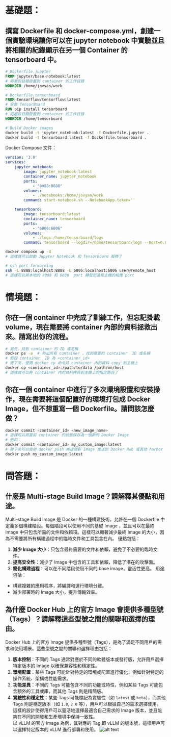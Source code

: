 # 基礎題：
## 撰寫 Dockerfile 和 docker-compose.yml，創建一個實驗環境讓你可以在 jupyter notebook 中實驗並且將相關的紀錄顯示在另一個 Container 的 tensorboard 中。
```dockerfile
# Dockerfile.jupyter
FROM jupyter/base-notebook:latest
# 將當前目錄掛載到 container 的工作目錄
WORKDIR /home/jovyan/work
```

```dockerfile
# Dockerfile.tensorboard
FROM tensorflow/tensorflow:latest
# 安裝 TensorBoard
RUN pip install tensorboard
# 將當前目錄掛載到 container 的工作目錄
WORKDIR /home/tensorboard
```

``` bash
# Build Docker images
docker build -t jupyter_notebook:latest -f Dockerfile.jupyter .
docker build -t tensorboard:latest -f Dockerfile.tensorboard .
```

Docker Compose 文件：
```yaml
version: '3.8'
services:
    jupyter_notebook:
        image: jupyter_notebook:latest
        container_name: jupyter_notebook
        ports:
            - "8888:8888"
        volumes:
            - ./notebooks:/home/jovyan/work
        command: start-notebook.sh --NotebookApp.token=''

    tensorboard:
        image: tensorboard:latest
        container_name: tensorboard
        ports:
            - "6006:6006"
        volumes:
            - ./logs:/home/tensorboard/logs
        command: tensorboard --logdir=/home/tensorboard/logs --host=0.0.0.0
```

```bash
docker compose up -d
# 這樣就可以啟動 Jupyter Notebook 和 TensorBoard 服務了
```
``` bash
# ssh port forwarding
ssh -L 8888:localhost:8888 -L 6006:localhost:6006 user@remote_host
# 這樣可以將本地的 8888 和 6006  port 轉發到遠程主機的相應 port 
```

# 情境題：
## 你在一個 container 中完成了訓練工作，但忘記掛載 volume，現在需要將 container 內部的資料拯救出來。請寫出你的流程。
```bash
# 首先，找到 container 的 ID 或名稱
docker ps -a  # 列出所有 container ，找到需要的 container  ID 或名稱
# 假設 container  ID 為 <container_id>
# 接下來，使用 docker cp 命令將 container 內的資料 copy 到主機上
docker cp <container_id>:/path/to/data /path/on/host
# 這樣就可以將 container 內的資料拷貝到主機上的指定路徑了
```

## 你在一個 container 中進行了多次環境設置和安裝操作，現在需要將這個配置好的環境打包成 Docker Image，但不想重寫一個 Dockerfile。請問該怎麼做？
```bash
docker commit <container_id> <new_image_name>
# 這樣可以將當前 container 的狀態保存為一個新的 Docker Image
# 例如：
docker commit <container_id> my_custom_image:latest
# 接下來可以使用 docker push 將這個新 Image 推送到 Docker Hub 或其他 harbor
docker push my_custom_image:latest
```


# 問答題：
## 什麼是 Multi-stage Build Image？請解釋其優點和用途。
Multi-stage Build Image 是 Docker 的一種構建技術，允許在一個 Dockerfile 中定義多個構建階段。每個階段可以使用不同的基礎 Image ，並且可以在最終 Image 中只包含所需的文件和依賴項。這樣可以顯著減少最終 Image 的大小，因為不需要將所有構建過程中的臨時文件和工具包含在內。
優點包括：
1. **減少 Image 大小**：只包含最終需要的文件和依賴，避免了不必要的臨時文件。
2. **提高安全性**：減少了 Image 中包含的工具和依賴，降低了潛在的攻擊面。
3. **簡化構建過程**：可以在不同階段使用不同的 base image，靈活性更高。
用途包括：
- 構建複雜的應用程序，將編譯和運行環境分離。
- 減少部署時的 Image 大小，提升傳輸效率。

## 為什麼 Docker Hub 上的官方 Image 會提供多種型號（Tags）？請解釋這些型號之間的關聯和選擇的理由。
Docker Hub 上的官方 Image 提供多種型號（Tags），是為了滿足不同用戶的需求和使用場景。這些型號之間的關聯和選擇理由包括：
1. **版本控制**：不同的 Tags 通常對應於不同的軟體版本或發行版，允許用戶選擇特定版本的 Image 以確保兼容性和穩定性。
2. **環境配置**：某些 Tags 可能針對特定的環境或配置進行優化，例如針對特定的操作系統、架構或性能需求。
3. **功能差異**：不同的 Tags 可能包含不同的功能或特性，例如某些 Tags 可能包含額外的工具或庫，而其他 Tags 則是精簡版。
4. **實驗性和穩定性**：某些 Tags 可能標記為實驗性（如 `latest` 或 `beta`），而其他 Tags 則是穩定版本（如 `1.0`, `2.0` 等），用戶可以根據自己的需求選擇使用。
這樣的設計使得用戶可以靈活地選擇最適合自己需求的 Image 版本，並且能夠在不同的開發和生產環境中保持一致性。  
以 vLLM 的官方 Image 為例，其對應的 Tag 即 vLLM 的版本號，這樣用戶可以選擇特定版本的 vLLM 進行部署和使用。
![alt text](image.png)